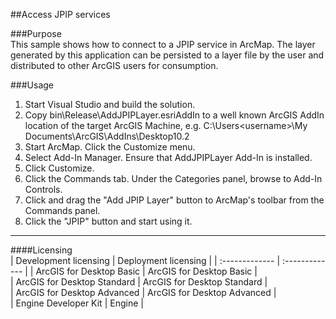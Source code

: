 ##Access JPIP services

###Purpose  
This sample shows how to connect to a JPIP service in ArcMap. The layer generated by this application can be persisted to a layer file by the user and distributed to other ArcGIS users for consumption.  


###Usage
1. Start Visual Studio and build the solution.  
1. Copy bin\Release\AddJPIPLayer.esriAddIn to a well known ArcGIS AddIn location of the target ArcGIS Machine, e.g. C:\Users\<username>\My Documents\ArcGIS\AddIns\Desktop10.2  
1. Start ArcMap. Click the Customize menu.  
1. Select Add-In Manager. Ensure that AddJPIPLayer Add-In is installed.  
1. Click Customize.  
1. Click the Commands tab. Under the Categories panel, browse to Add-In Controls.   
1. Click and drag the "Add JPIP Layer" button to ArcMap's toolbar from the Commands panel.  
1. Click the "JPIP" button and start using it.   









---------------------------------

####Licensing  
| Development licensing | Deployment licensing | 
| :------------- | :------------- | 
| ArcGIS for Desktop Basic | ArcGIS for Desktop Basic |  
| ArcGIS for Desktop Standard | ArcGIS for Desktop Standard |  
| ArcGIS for Desktop Advanced | ArcGIS for Desktop Advanced |  
| Engine Developer Kit | Engine |  


